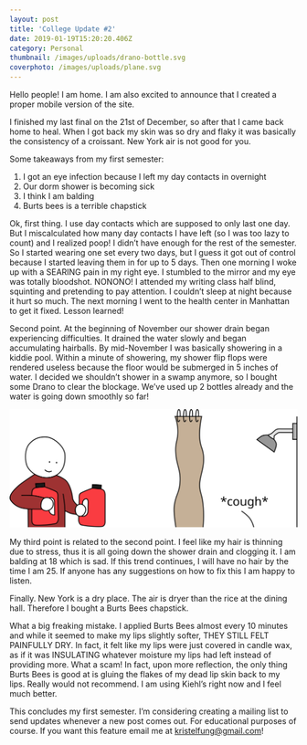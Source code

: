 ```yaml
---
layout: post
title: 'College Update #2'
date: 2019-01-19T15:20:20.406Z
category: Personal
thumbnail: /images/uploads/drano-bottle.svg
coverphoto: /images/uploads/plane.svg
---
```

Hello people! I am home. I am also excited to announce that I created a proper mobile version of the site.

I finished my last final on the 21st of December, so after that I came back home to heal. When I got back my skin was so dry and flaky it was basically the consistency of a croissant. New York air is not good for you.

Some takeaways from my first semester:

1. I got an eye infection because I left my day contacts in overnight
2. Our dorm shower is becoming sick
3. I think I am balding
4. Burts bees is a terrible chapstick

Ok, first thing. I use day contacts which are supposed to only last one day. But I miscalculated how many day contacts I have left (so I was too lazy to count) and I realized poop! I didn’t have enough for the rest of the semester. So I started wearing one set every two days, but I guess it got out of control because I started leaving them in for up to 5 days. Then one morning I woke up with a SEARING pain in my right eye. I stumbled to the mirror and my eye was totally bloodshot. NONONO! I attended my writing class half blind, squinting and pretending to pay attention. I couldn’t sleep at night because it hurt so much. The next morning I went to the health center in Manhattan to get it fixed. Lesson learned!

Second point. At the beginning of November our shower drain began experiencing difficulties. It drained the water slowly and began accumulating hairballs. By mid-November I was basically showering in a kiddie pool. Within a minute of showering, my shower flip flops were rendered useless because the floor would be submerged in 5 inches of water. I decided we shouldn’t shower in a swamp anymore, so I bought some Drano to clear the blockage. We’ve used up 2 bottles already and the water is going down smoothly so far! 

![Drano and shower](/images/uploads/drano.svg)

My third point is related to the second point. I feel like my hair is thinning due to stress, thus it is all going down the shower drain and clogging it. I am balding at 18 which is sad. If this trend continues, I will have no hair by the time I am 25. If anyone has any suggestions on how to fix this I am happy to listen.

Finally. New York is a dry place. The air is dryer than the rice at the dining hall. Therefore I bought a Burts Bees chapstick.

What a big freaking mistake. I applied Burts Bees almost every 10 minutes and while it seemed to make my lips slightly softer, THEY STILL FELT PAINFULLY DRY. In fact, it felt like my lips were just covered in candle wax, as if it was INSULATING whatever moisture my lips had left instead of providing more. What a scam! In fact, upon more reflection, the only thing Burts Bees is good at is gluing the flakes of my dead lip skin back to my lips. Really would not recommend. I am using Kiehl’s right now and I feel much better.

This concludes my first semester. I’m considering creating a mailing list to send updates whenever a new post comes out. For educational purposes of course. If you want this feature email me at kristelfung@gmail.com!
